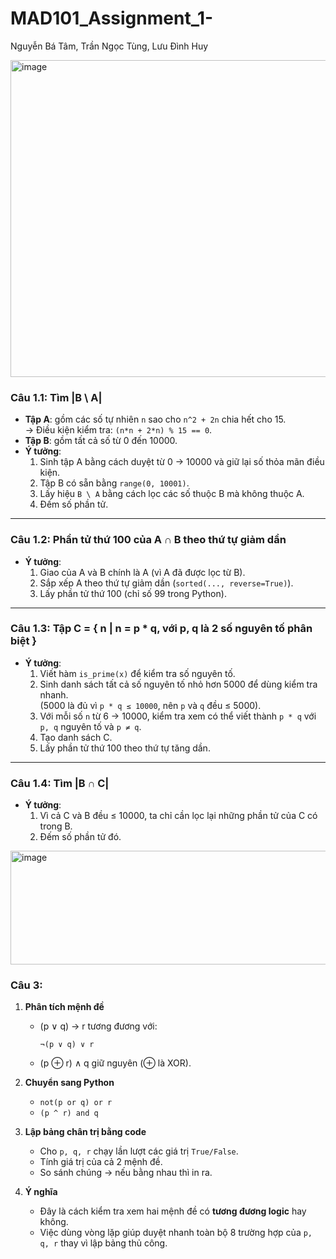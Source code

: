 # MAD101_Assignment_1-
Nguyễn Bá Tâm, Trần Ngọc Tùng, Lưu Đình Huy

<img width="712" height="507" alt="image" src="https://github.com/user-attachments/assets/a1459d69-de97-4370-af22-e846b1425750" />



### Câu 1.1: Tìm |B \ A|
- **Tập A**: gồm các số tự nhiên `n` sao cho `n^2 + 2n` chia hết cho 15.  
  → Điều kiện kiểm tra: `(n*n + 2*n) % 15 == 0`.  
- **Tập B**: gồm tất cả số từ 0 đến 10000.  
- **Ý tưởng**:  
  1. Sinh tập A bằng cách duyệt từ 0 → 10000 và giữ lại số thỏa mãn điều kiện.  
  2. Tập B có sẵn bằng `range(0, 10001)`.  
  3. Lấy hiệu `B \ A` bằng cách lọc các số thuộc B mà không thuộc A.  
  4. Đếm số phần tử.  

---

### Câu 1.2: Phần tử thứ 100 của A ∩ B theo thứ tự giảm dần
- **Ý tưởng**:  
  1. Giao của A và B chính là A (vì A đã được lọc từ B).  
  2. Sắp xếp A theo thứ tự giảm dần (`sorted(..., reverse=True)`).  
  3. Lấy phần tử thứ 100 (chỉ số 99 trong Python).  

---

### Câu 1.3: Tập C = { n | n = p * q, với p, q là 2 số nguyên tố phân biệt }
- **Ý tưởng**:  
  1. Viết hàm `is_prime(x)` để kiểm tra số nguyên tố.  
  2. Sinh danh sách tất cả số nguyên tố nhỏ hơn 5000 để dùng kiểm tra nhanh.  
     (5000 là đủ vì `p * q ≤ 10000`, nên `p` và `q` đều ≤ 5000).  
  3. Với mỗi số `n` từ 6 → 10000, kiểm tra xem có thể viết thành `p * q` với `p, q` nguyên tố và `p ≠ q`.  
  4. Tạo danh sách C.  
  5. Lấy phần tử thứ 100 theo thứ tự tăng dần.  

---

### Câu 1.4: Tìm |B ∩ C|
- **Ý tưởng**:  
  1. Vì cả C và B đều ≤ 10000, ta chỉ cần lọc lại những phần tử của C có trong B.  
  2. Đếm số phần tử đó.
  
<img width="675" height="182" alt="image" src="https://github.com/user-attachments/assets/64ee8cb0-47d3-4185-8179-2fc7882ceb8a" />


### Câu 3: 
1. **Phân tích mệnh đề**  
   - (p ∨ q) → r  tương đương với:  
     ```
     ¬(p ∨ q) ∨ r
     ```  
   - (p ⊕ r) ∧ q  giữ nguyên (⊕ là XOR).

2. **Chuyển sang Python**  
   - `not(p or q) or r`  
   - `(p ^ r) and q`

3. **Lập bảng chân trị bằng code**  
   - Cho `p, q, r` chạy lần lượt các giá trị `True/False`.  
   - Tính giá trị của cả 2 mệnh đề.  
   - So sánh chúng → nếu bằng nhau thì in ra.

4. **Ý nghĩa**  
   - Đây là cách kiểm tra xem hai mệnh đề có **tương đương logic** hay không.  
   - Việc dùng vòng lặp giúp duyệt nhanh toàn bộ 8 trường hợp của `p, q, r` thay vì lập bảng thủ công.


     
